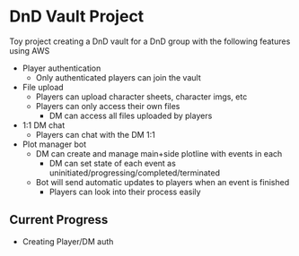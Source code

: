 # DnD Vault Project
Toy project creating a DnD vault for a DnD group with the following features using AWS

- Player authentication
	- Only authenticated players can join the vault
- File upload
	- Players can upload character sheets, character imgs, etc
	- Players can only access their own files
		- DM can access all files uploaded by players
- 1:1 DM chat
	- Players can chat with the DM 1:1
- Plot manager bot
	- DM can create and manage main+side plotline with events in each
		- DM can set state of each event as uninitiated/progressing/completed/terminated
	- Bot will send automatic updates to players when an event is finished
		- Players can look into their process easily

## Current Progress
- Creating Player/DM auth
